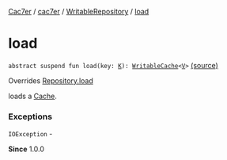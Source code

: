 [Cac7er](../../index.md) / [cac7er](../index.md) / [WritableRepository](index.md) / [load](./load.md)

# load

`abstract suspend fun load(key: `[`K`](index.md#K)`): `[`WritableCache`](../-writable-cache/index.md)`<`[`V`](index.md#V)`>` [(source)](http://2wiqua.wcaokaze.com/gitbucket/wcaokaze/Cac7er/blob/master/src/main/java/cac7er/Repository.kt#L73)

Overrides [Repository.load](../-repository/load.md)

loads a [Cache](../-cache/index.md).

### Exceptions

`IOException` -

**Since**
1.0.0

